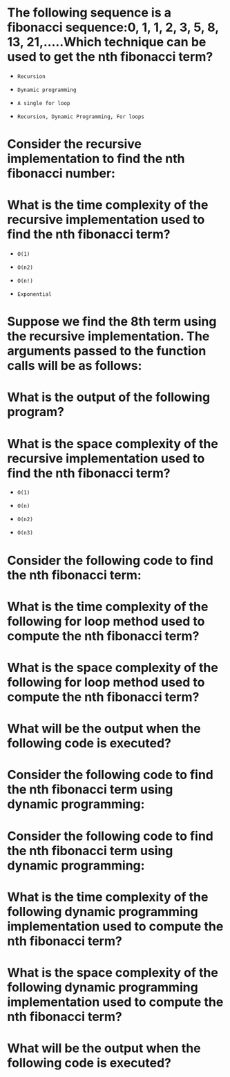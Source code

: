 # The following sequence is a fibonacci sequence:0, 1, 1, 2, 3, 5, 8, 13, 21,…..Which technique can be used to get the nth fibonacci term?

- ```
  Recursion
  ```

- ```
  Dynamic programming
  ```

- ```
  A single for loop
  ```

* ```
  Recursion, Dynamic Programming, For loops
  ```

# Consider the recursive implementation to find the nth fibonacci number:

# What is the time complexity of the recursive implementation used to find the nth fibonacci term?

- ```
  O(1)
  ```

- ```
  O(n2)
  ```

- ```
  O(n!)
  ```

* ```
  Exponential
  ```

# Suppose we find the 8th term using the recursive implementation. The arguments passed to the function calls will be as follows:

# What is the output of the following program?

# What is the space complexity of the recursive implementation used to find the nth fibonacci term?

* ```
  O(1)
  ```

- ```
  O(n)
  ```

- ```
  O(n2)
  ```

- ```
  O(n3)
  ```

# Consider the following code to find the nth fibonacci term:

# What is the time complexity of the following for loop method used to compute the nth fibonacci term?

# What is the space complexity of the following for loop method used to compute the nth fibonacci term?

# What will be the output when the following code is executed?

# Consider the following code to find the nth fibonacci term using dynamic programming:

# Consider the following code to find the nth fibonacci term using dynamic programming:

# What is the time complexity of the following dynamic programming implementation used to compute the nth fibonacci term?

# What is the space complexity of the following dynamic programming implementation used to compute the nth fibonacci term?

# What will be the output when the following code is executed?

